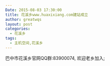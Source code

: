 ```yaml
---
Date: 2015-08-03 17:30:00
title: 花溪乡www.huaxixiang.com建站成立
author: greatwqs
layout: post
categories:
  - 花溪乡
tags:
  - 主机空间,花溪乡
---
```



<!--more-->

巴中市花溪乡官网QQ群:83900074, 欢迎老乡加入;